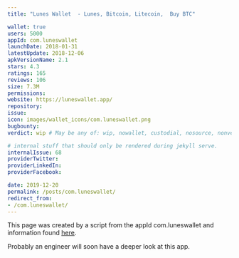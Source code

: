 ```yaml
---
title: "Lunes Wallet  - Lunes, Bitcoin, Litecoin,  Buy BTC"

wallet: true
users: 5000
appId: com.luneswallet
launchDate: 2018-01-31
latestUpdate: 2018-12-06
apkVersionName: 2.1
stars: 4.3
ratings: 165
reviews: 106
size: 7.3M
permissions:
website: https://luneswallet.app/
repository:
issue:
icon: images/wallet_icons/com.luneswallet.png
bugbounty:
verdict: wip # May be any of: wip, nowallet, custodial, nosource, nonverifiable, verifiable, bounty, cert1, cert2, cert3

# internal stuff that should only be rendered during jekyll serve.
internalIssue: 68
providerTwitter:
providerLinkedIn:
providerFacebook:

date: 2019-12-20
permalink: /posts/com.luneswallet/
redirect_from:
- /com.luneswallet/
---
```


This page was created by a script from the appId com.luneswallet and information found
[here](https://play.google.com/store/apps/details?id=com.luneswallet).

Probably an engineer will soon have a deeper look at this app.
